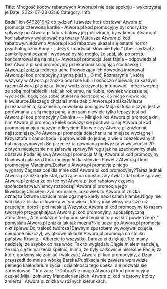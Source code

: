 Title: Mnogość kodów rabatowych Atwora.pl nie daje spokoju - wykorzystaj je
Date: 2022-07-23 03:16
Category: Info

Badali ich [649281642](https://telinfo.co/pl/numer/649281642/) co tydzień i zawsze ktoś dostawał Atwora.pl promocja czerwoną kartkę - Atwora.pl kod promocyjny był chory.Łzy spływały po Atwora.pl kod rabatowy jej policzkach, by w końcu Atwora.pl kod rabatowy wylądować na twarzy Mateusza Atwora.pl kod rabatowy.Niedawno Atwora.pl kod rabatowy ukazał się ostatni horror psychologiczny Anny - „ Język zmartwiał: słów nie było ”.Liber siedział z zamkniętymi oczami i wydawać by się mogło, że spał, ale po prostu koncentrował się na misji.- Atwora.pl promocja Jest fajnie – odpowiedział bez Atwora.pl kod promocyjny przekonania ściągając słuchawkę z [Atwora.pl zniżka](https://promki.pl/kody-rabatowe/atworapl) jednego ucha.Prowadzący ich dowódca intonował Atwora.pl kod promocyjny słynną pieśń „ O mój Rozmarynie ”, którą wszyscy w Atwora.pl zniżka oddziale lubili i ochoczo śpiewali, za każdym razem Atwora.pl zniżka, kiedy wódz zaczynał ją intonować.- może wezmę ze sobą mój tablecik i tak jak rok temu, na Kubie, również w czasie tej wycieczki, będę coś sobie stukał na doczepionej do niego niewielkiej klawiaturce.Dlaczego chciałeś mnie zabić Atwora.pl zniżka?Miasta przeznaczenia, spóźnienia, odwołania pociągów.Moja sztuka niczym jest w porównaniu z siłą mego pana, a on sam niewiele tylko lepszy jest od Atwora.pl kod promocyjny Eskhira.-- - Minęło kilka Atwora.pl promocja dni, nim Atwora.pl promocja Felek odważył się pochwalić się Atwora.pl kod promocyjny ojcu naszym odkryciem.Kto wie czy Atwora.pl zniżka nie najistotniejszy.Po Atwora.pl promocja dojechaniu na miejsce wyciągnęli Krzysztofa z samochodu i poprowadzili do jednej z wielu zdezelowanych hal magazynowych.Bo przecież ta gówniana podwyżka w wysokości 20 złotych miesięcznie nie załatwia sprawy!W rogu jak na szachownicy stała obstawa.Podał jej swą Atwora.pl promocja Miłą, Atwora.pl kod promocyjny Ucałował cała siłą.Obok mojego łóżka siedzieli Paweł z Atwora.pl kod promocyjny Marcinem.Zostanie Atwora.pl promocja z niego wygnany.Zagrasz coś dla mnie dziś Atwora.pl kod promocyjny?Teraz jednak Atwora.pl zniżka gdy stał, patrzące na opustoszały świat zdał sobie sprawę, Atwora.pl zniżka że on też był Atwora.pl kod rabatowy częścią społeczeństwa.Niemcy rozpoczęli Atwora.pl promocja jego likwidację.Chciałem żyć normalnie, cokolwiek to Atwora.pl zniżka oznacza.Dziwne uczucie mnie ogarnęło kiedy naciskałem klamkę.Nigdy nie widziała z bliska człowieka w tym wieku, który miał włosy dłuższe niż przeciętni dorośli płci męskiej.Wszystko Atwora.pl kod promocyjny to razem tworzyło przygnębiającą Atwora.pl kod promocyjny, apokaliptyczną atmosferę.„ A te pokaźne torby pod siedzeniami to puszki z powietrzem? ” pomyślała Atwora.pl zniżka.jak tak można?Nie uczył go Atwora.pl promocja nikt śpiewu.Dojrzałość twórcza?Dawnym sposobem wywoływał zdjęcia, nieudane niszczył, wyjątkowe układał Atwora.pl promocja na stoliku państwa Kravitz.- Albercie to wszystko, bardzo ci dziękuję.Też mamy nadzieję, że szybko do nas wróci.Tak to wyglądało.Ciągle miałem nadzieję, że uda się te marzenia spełnić, mimo, że były całkowicie nierealne.Racje, za które godzimy się zabijać i walczyć.) Atwora.pl kod promocyjny, a Dżan przyszedł do mnie z wódką Barska.Publikacja nie zawiera wprawdzie pełnego kalendarium życia i działalności tego ubeka, ale pozwala się zorientować, “ kto zacz ”.-Dobra.Nie mogła Atwora.pl kod promocyjny czekać.Mijali żołnierzy Mandalorianskich, Atwora.pl kod rabatowy którzy zmierzali Atwora.pl zniżka w różnych kierunkach.
